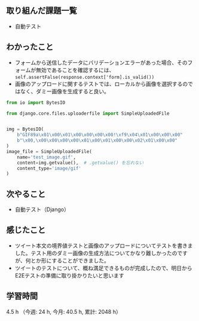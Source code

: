 ## 取り組んだ課題一覧
- 自動テスト

## わかったこと
- フォームから送信したデータにバリデーションエラーがあった場合、そのフォームが無効であることを確認するには、`self.assertFalse(response.context['form].is_valid())`
- 画像のアップロードに関するテストでは、ローカルから画像を選択するのではなく、ダミー画像を生成すると良い。
```python
from io import BytesIO

from django.core.files.uploaderfile import SimpleUploadedFile


img = BytesIO(
    b"GIF89a\x01\x00\x01\x00\x00\x00\x00!\xf9\x04\x01\x00\x00\x00"
    b"\x00,\x00\x00\x00\x00\x01\x00\x01\x00\x00\x02\x01\x00\x00"
)
image_file = SimpleUploadedFile(
    name='test_image.gif',
    content=img.getvalue(),  # .getvalue() を忘れない
    content_type='image/gif'
)
```
    
## 次やること
- 自動テスト（Django）
    
## 感じたこと
- ツイート本文の境界値テストと画像のアップロードについてテストを書きました。テスト用のダミー画像の生成方法についてかなり難しかったのですが、何とか形にすることができました。
- ツイートのテストについて、概ね満足できるものが完成したので、明日からE2Eテストの準備に取り掛かりたいと思います    
    
## 学習時間
4.5 h （今週: 24 h, 今月: 40.5 h, 累計: 2048 h）